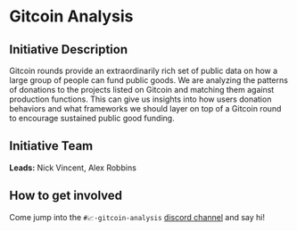 # Gitcoin Analysis

## Initiative Description
Gitcoin rounds provide an extraordinarily rich set of public data on how a large group of people can fund public goods.  We are analyzing the patterns of donations to the projects listed on Gitcoin and matching them against production functions.  This can give us insights into how users donation behaviors and what frameworks we should layer on top of a Gitcoin round to encourage sustained public good funding.

## Initiative Team

**Leads:** Nick Vincent, Alex Robbins

## How to get involved
Come jump into the `#📈-gitcoin-analysis` [discord channel](https://discord.gg/CGJ4dNcPx3) and say hi!
